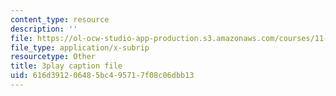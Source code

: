 ```yaml
---
content_type: resource
description: ''
file: https://ol-ocw-studio-app-production.s3.amazonaws.com/courses/11-384-malaysia-sustainable-cities-practicum-spring-2018/616d391206485bc495717f08c06dbb13_9ICCzJGPaPA.vtt
file_type: application/x-subrip
resourcetype: Other
title: 3play caption file
uid: 616d3912-0648-5bc4-9571-7f08c06dbb13
---
```

